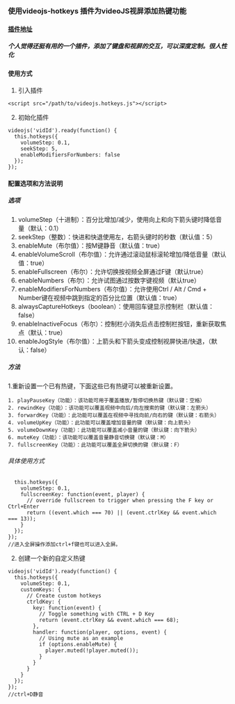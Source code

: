 ### 使用videojs-hotkeys 插件为videoJS视屏添加热键功能
#### [插件地址](https://github.com/ctd1500/videojs-hotkeys)

##### 个人觉得还挺有用的一个插件，添加了键盘和视屏的交互，可以深度定制。很人性化

#### 使用方式
1. 引入插件

```
<script src="/path/to/videojs.hotkeys.js"></script>
```
2. 初始化插件

```
videojs('vidId').ready(function() {
  this.hotkeys({
    volumeStep: 0.1,
    seekStep: 5,
    enableModifiersForNumbers: false
  });
});
```
#### 配置选项和方法说明
##### 选项
1. volumeStep（十进制）：百分比增加/减少，使用向上和向下箭头键时降低音量（默认：0.1）
2. seekStep（整数）：快进和快退使用左，右箭头键时的秒数（默认值：5）
3. enableMute（布尔值）：按M键静音（默认值：true）
4. enableVolumeScroll（布尔值）：允许通过滚动鼠标滚轮增加/降低音量（默认值：true）
5. enableFullscreen（布尔）：允许切换按视频全屏通过F键（默认true）
6. enableNumbers（布尔）：允许试图通过按数字键视频（默认true）
7. enableModifiersForNumbers（布尔值）：允许使用Ctrl / Alt / Cmd + Number键在视频中跳到指定的百分比位置（默认值：true）
8. alwaysCaptureHotkeys（boolean）：使用回车键显示控制栏（默认值：false）
9. enableInactiveFocus（布尔）：控制栏小消失后点击控制栏按钮，重新获取焦点（默认：true）
10. enableJogStyle（布尔值）：上箭头和下箭头变成控制视屏快进/快退，（默认：false）

##### 方法
1.重新设置一个已有热键，下面这些已有热键可以被重新设置。

    1. playPauseKey（功能）：该功能可用于覆盖播放/暂停切换热键（默认键：空格）
    2. rewindKey（功能）：该功能可以覆盖视频中向后/向左搜索的键（默认键：左箭头）
    3. forwardKey（功能）：此功能可以覆盖在视频中寻找向前/向右的键（默认键：右箭头）
    4. volumeUpKey（功能）：此功能可以覆盖增加音量的键（默认键：向上箭头）
    5. volumeDownKey（功能）：此功能可以覆盖减小音量的键（默认键：向下箭头）
    6. muteKey（功能）：该功能可以覆盖音量静音切换键（默认键：M）
    7. fullscreenKey（功能）：此功能可以覆盖全屏切换的键（默认键：F）
###### 具体使用方式

```
  this.hotkeys({
    volumeStep: 0.1,
    fullscreenKey: function(event, player) {
      // override fullscreen to trigger when pressing the F key or Ctrl+Enter
      return ((event.which === 70) || (event.ctrlKey && event.which === 13));
    }
  });
});
//进入全屏操作添加ctrl+f键也可以进入全屏。
```
2. 创建一个新的自定义热键

```
videojs('vidId').ready(function() {
  this.hotkeys({
    volumeStep: 0.1,
    customKeys: {
      // Create custom hotkeys
      ctrldKey: {
        key: function(event) {
          // Toggle something with CTRL + D Key
          return (event.ctrlKey && event.which === 68);
        },
        handler: function(player, options, event) {
          // Using mute as an example
          if (options.enableMute) {
            player.muted(!player.muted());
          }
        }
      }
    }
  });
});
//ctrl+D静音
```
